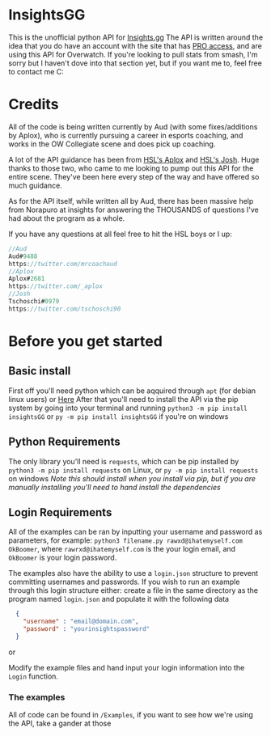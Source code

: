 # InsightsGG
This is the unofficial python API for [Insights.gg](https://insights.gg/)
The API is written around the idea that you do have an account with the site that has [PRO access](https://insights.gg/insights-pro), and are using this API for Overwatch. If you're looking to pull stats from smash, I'm sorry but I haven't dove into that section yet, but if you want me to, feel free to contact me C:

# Credits
All of the code is being written currently by Aud (with some fixes/additions by Aplox), who is currently pursuing a career in esports coaching, and works in the OW Collegiate scene and does pick up coaching.

A lot of the API guidance has been from [HSL's Aplox](https://twitter.com/_aplox?lang=en) and [HSL's Josh](https://twitter.com/tschoschi90?lang=en). Huge thanks to those two, who came to me looking to pump out this API for the entire scene. They've been here every step of the way and have offered so much guidance.

As for the API itself, while written all by Aud, there has been massive help from Norapuro at insights for answering the THOUSANDS of questions I've had about the program as a whole.  

If you have any questions at all feel free to hit the HSL boys or I up:
```Javascript
//Aud
Aud#9488
https://twitter.com/mrcoachaud
//Aplox
Aplox#2681
https://twitter.com/_aplox
//Josh
Tschoschi#0979
https://twitter.com/tschoschi90
```

# Before you get started

## Basic install
First off you'll need python which can be aqquired through `apt` (for debian linux users) or [Here](https://www.python.org/downloads/)
After that you'll need to install the API via the pip system by going into your terminal and running `python3 -m pip install insightsGG` or `py -m pip install insightsGG` if you're on windows

## Python Requirements
The only library you'll need is `requests`, which can be pip installed by `python3 -m pip install requests` on Linux, or `py -m pip install requests` on windows *Note this should install when you install via pip, but if you are manually installing you'll need to hand install the dependencies*

## Login Requirements
All of the examples can be ran by inputting your username and password as parameters, for example: `python3 filename.py rawxd@ihatemyself.com OkBoomer`, where `rawrxd@ihatemyself.com` is the your login email, and `OkBoomer` is your login password.

The examples also have the ability to use a `login.json` structure to prevent committing usernames and passwords. If you wish to run an example through this login structure either:
create a file in the same directory as the program named `login.json` and populate it with the following data
```json
  {
    "username" : "email@domain.com",
    "password" : "yourinsightspassword"
  }
```

or

Modify the example files and hand input your login information into the `Login` function.

### The examples 
All of code can be found in `/Examples`, if you want to see how we're using the API, take a gander at those

